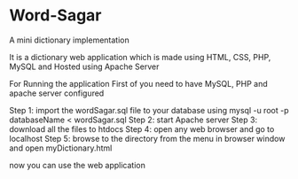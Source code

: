 # Word-Sagar
A mini dictionary implementation

It is a dictionary web application which is made using HTML, CSS, PHP, MySQL
and Hosted using Apache Server

For Running the application First of you need to have MySQL, PHP and apache server configured

Step 1:
import the wordSagar.sql file to your database using
  mysql -u root -p databaseName < wordSagar.sql
Step 2:
start Apache server
Step 3:
download all the files to htdocs 
Step 4:
open any web browser and go to localhost
Step 5:
browse to the directory from the menu in browser window and open myDictionary.html

now you can use the web application


